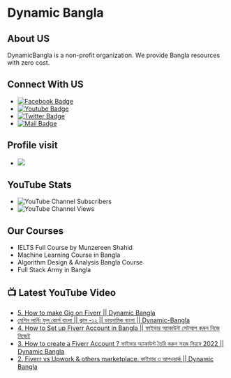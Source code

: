 # Dynamic Bangla 
## About US
DynamicBangla is a non-profit organization. We provide Bangla resources with zero cost. 
## Connect With US
- [![Facebook Badge](https://img.shields.io/badge/Facebook-1877F2?style=for-the-badge&logo=facebook&logoColor=white)](https://www.facebook.com/DynamicLearnerBangla)
- [![Youtube Badge](https://img.shields.io/badge/YouTube-FF0000?style=for-the-badge&logo=youtube&logoColor=white)](https://www.youtube.com/channel/UCoPrqgPJKtJMP0PZCDFjDqA)
- [![Twitter Badge](https://img.shields.io/badge/Twitter-1DA1F2?style=for-the-badge&logo=twitter&logoColor=white)](https://twitter.com/DynamicBangla) 
- [![Mail Badge](https://img.shields.io/badge/Gmail-D14836?style=for-the-badge&logo=gmail&logoColor=white)](mailto:DynamicBangla@yahoo.com)


## Profile visit
- ![](https://komarev.com/ghpvc/?username=DynamicBangla&label=PROFILE+VIEWS)
## YouTube Stats
- ![YouTube Channel Subscribers](https://img.shields.io/youtube/channel/subscribers/UCoPrqgPJKtJMP0PZCDFjDqA?style=social)
- ![YouTube Channel Views](https://img.shields.io/youtube/channel/views/UCoPrqgPJKtJMP0PZCDFjDqA?style=social)
## Our Courses
- IELTS Full Course by Munzereen Shahid
- Machine Learning Course in Bangla
- Algorithm Design & Analysis Bangla Course
- Full Stack Army in Bangla



## 📺 Latest YouTube Video
<!-- BLOG-POST-LIST:START -->
- [5. How to make Gig on Fiverr || Dynamic Bangla](https://www.youtube.com/watch?v=VJcCKcOTU4w)
- [মেশিন লার্নিং ফুল কোর্স বাংলা || ক্লাস -১২ || ডায়নামিক বাংলা || Dynamic-Bangla​](https://www.youtube.com/watch?v=Gnjhvez9PYM)
- [4. How to Set up Fiverr Account in Bangla || ফাইভার অ্যাকাউন্ট সেটআপ করুন নিজে নিজেই](https://www.youtube.com/watch?v=P0ihbMYXko8)
- [3. How to create a Fiverr Account ? ফাইভার অ্যাকাউন্ট তৈরি করুন সহজ নিয়মে 2022  || Dynamic Bangla](https://www.youtube.com/watch?v=TTWSXdwnBcc)
- [2. Fiverr vs Upwork &amp; others marketplace. ফাইভার ও আপওয়ার্ক || Dynamic Bangla](https://www.youtube.com/watch?v=dbNqbohxCCA)
<!-- BLOG-POST-LIST:END -->
